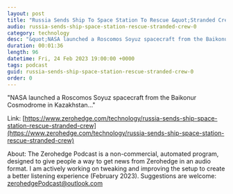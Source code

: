 ```yaml
---
layout: post
title: "Russia Sends Ship To Space Station To Rescue &quot;Stranded Crew&quot;  "
audio: russia-sends-ship-space-station-rescue-stranded-crew-0
category: technology
desc: "&quot;NASA launched a Roscomos Soyuz spacecraft from the Baikonur Cosmodrome in Kazakhstan...&quot; "
duration: 00:01:36
length: 96
datetime: Fri, 24 Feb 2023 19:00:00 +0000
tags: podcast
guid: russia-sends-ship-space-station-rescue-stranded-crew-0
order: 0
---
```

&quot;NASA launched a Roscomos Soyuz spacecraft from the Baikonur Cosmodrome in Kazakhstan...&quot; 

Link: [https://www.zerohedge.com/technology/russia-sends-ship-space-station-rescue-stranded-crew](https://www.zerohedge.com/technology/russia-sends-ship-space-station-rescue-stranded-crew)

About: The Zerohedge Podcast is a non-commercial, automated program, designed to give people a way to get news from Zerohedge in an audio format.  I am actively working on tweaking and improving the setup to create a better listening experience (February 2023).  Suggestions are welcome: [zerohedgePodcast@outlook.com](mailto:zerohedgePodcast@outlook.com)